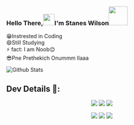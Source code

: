 ### Hello There,<img src="https://github.com/svr666/svr666/blob/master/gifs/Hi.gif" width="30px">I'm Stanes Wilson<img src="https://media.giphy.com/media/12oufCB0MyZ1Go/giphy.gif" width="50">
<p aligh="left"
<b>😁Instrested in Coding<br>
😄Still Studying<br>
⚡ fact: I am Noob😌<br>
😎Pne Prethekich Onummm Ilaaa</b>
</p>

![Github Stats](https://github-readme-stats.vercel.app/api?username=staneswilson&show_icons=true&include_all_commits=true&cache_seconds=86400&theme=tokyonight)

## Dev Details 👤:

<p align="middle">
<a href="https://t.me/toplost3"><img src="https://img.shields.io/badge/Tᴇʟᴇɢʀᴀᴍ-Lɪɴᴋ-blue.svg?logo=telegram"></a>
<a href="https://github.com/staneswilson"><img src="https://badgen.net/badge/Fᴏʟʟᴏᴡ%20Oɴ%20/Gɪᴛʜᴜʙ/80FF00?icon=github&labelColor=black"></a>
<a href="https://youtube.com/c/techattech00"><img src="https://img.shields.io/badge/Yᴏᴜᴛᴜʙᴇ-Cʜᴀɴɴᴇʟ-FF3333.svg?logo=youtube&logoColor=FF3333"></a>
</p>  
<p align="middle"
<a href="https://t.me/toplost3"><img src="https://img.shields.io/badge/Ask%20Me-Anything-green"></a>
<a href="https://t.me/toplost3"><img src="https://badgen.net/badge/report/Bugs/orange"></a>
<a href="https://www.instagram.com/_the._.wylde__/"><img src="https://img.shields.io/badge/Follow%20Me%20On-Instagram-red"</a>
</p>
